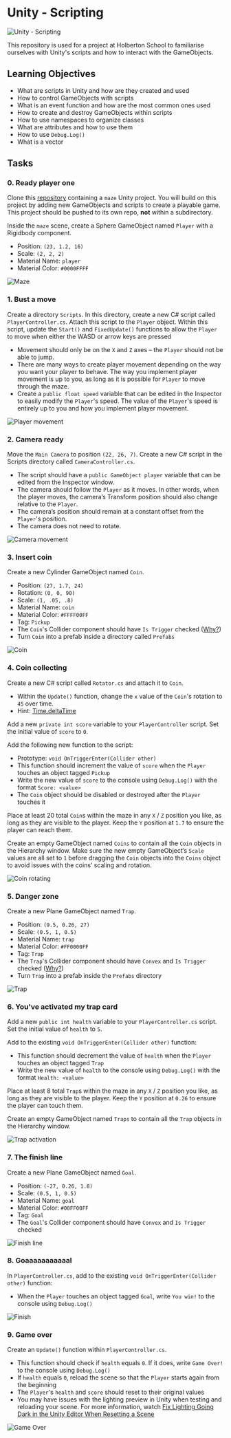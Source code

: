 # Unity - Scripting
![Unity - Scripting](https://img-b.udemycdn.com/course/750x422/1691638_5a91_5.jpg)

This repository is used for a project at Holberton School to familiarise ourselves with Unity's scripts and how to interact with the GameObjects.

## Learning Objectives
- What are scripts in Unity and how are they created and used
- How to control GameObjects with scripts
- What is an event function and how are the most common ones used
- How to create and destroy GameObjects within scripts
- How to use namespaces to organize classes
- What are attributes and how to use them
- How to use `Debug.Log()`
- What is a vector

## Tasks
### 0. Ready player one
Clone this [repository](https://github.com/hs-hq/0x02-unity-scripting/tree/main) containing a `maze` Unity project. You will build on this project by adding new GameObjects and scripts to create a playable game. This project should be pushed to its own repo, **not** within a subdirectory.

Inside the `maze` scene, create a Sphere GameObject named `Player` with a Rigidbody component.
- Position: `(23, 1.2, 16)`
- Scale: `(2, 2, 2)`
- Material Name: `player`
- Material Color: `#0000FFFF`

![Maze](https://s3.eu-west-3.amazonaws.com/hbtn.intranet.project.files/holbertonschool-cs-unity/421/unity-scripting_0.png)

### 1. Bust a move
Create a directory `Scripts`. In this directory, create a new C# script called `PlayerController.cs`. Attach this script to the `Player` object. Within this script, update the `Start()` and `FixedUpdate()` functions to allow the `Player` to move when either the WASD or arrow keys are pressed
- Movement should only be on the `X` and `Z` axes – the `Player` should not be able to jump.
- There are many ways to create player movement depending on the way you want your player to behave. The way you implement player movement is up to you, as long as it is possible for `Player` to move through the maze.
- Create a `public float speed` variable that can be edited in the Inspector to easily modify the `Player`'s speed. The value of the `Player`'s speed is entirely up to you and how you implement player movement.

![Player movement](https://s3.eu-west-3.amazonaws.com/hbtn.intranet.project.files/holbertonschool-cs-unity/421/unity-scripting_1.gif)

### 2. Camera ready
Move the `Main Camera` to position `(22, 26, 7)`. Create a new C# script in the Scripts directory called `CameraController.cs`.
- The script should have a `public GameObject player` variable that can be edited from the Inspector window.
- The camera should follow the `Player` as it moves. In other words, when the player moves, the camera’s Transform position should also change relative to the `Player`.
- The camera’s position should remain at a constant offset from the `Player`'s position.
- The camera does not need to rotate.

![Camera movement](https://s3.eu-west-3.amazonaws.com/hbtn.intranet.project.files/holbertonschool-cs-unity/421/unity-scripting_2.gif)

### 3. Insert coin
Create a new Cylinder GameObject named `Coin`.
- Position: `(27, 1.7, 24)`
- Rotation: `(0, 0, 90)`
- Scale: `(1, .05, .8)`
- Material Name: `coin`
- Material Color: `#FFFF00FF`
- Tag: `Pickup`
- The `Coin`'s Collider component should have `Is Trigger` checked ([Why?](https://learn.unity.com/tutorial/3d-physics))
- Turn `Coin` into a prefab inside a directory called `Prefabs`

![Coin](https://s3.eu-west-3.amazonaws.com/hbtn.intranet.project.files/holbertonschool-cs-unity/421/unity-scripting_3.png)

### 4. Coin collecting
Create a new C# script called `Rotator.cs` and attach it to `Coin`.
- Within the `Update()` function, change the `x` value of the `Coin`'s rotation to `45` over time.
- Hint: [Time.deltaTime](https://docs.unity3d.com/ScriptReference/Time-deltaTime.html)

Add a new `private int score` variable to your `PlayerController` script. Set the initial value of `score` to `0`.

Add the following new function to the script:
- Prototype: `void OnTriggerEnter(Collider other)`
- This function should increment the value of `score` when the `Player` touches an object tagged `Pickup`
- Write the new value of `score` to the console using `Debug.Log()` with the format `Score: <value>`
- The `Coin` object should be disabled or destroyed after the `Player` touches it

Place at least 20 total `Coin`s within the maze in any `X` / `Z` position you like, as long as they are visible to the player. Keep the `Y` position at `1.7` to ensure the player can reach them.

Create an empty GameObject named `Coins` to contain all the `Coin` objects in the Hierarchy window. Make sure the new empty GameObject’s `Scale` values are all set to `1` before dragging the `Coin` objects into the `Coins` object to avoid issues with the coins’ scaling and rotation.

![Coin rotating](https://s3.eu-west-3.amazonaws.com/hbtn.intranet.project.files/holbertonschool-cs-unity/421/unity-scripting_4a.gif)

### 5. Danger zone
Create a new Plane GameObject named `Trap`.
- Position: `(9.5, 0.26, 27)`
- Scale: `(0.5, 1, 0.5)`
- Material Name: `trap`
- Material Color: `#FF0000FF`
- Tag: `Trap`
- The `Trap`'s Collider component should have `Convex` and `Is Trigger` checked ([Why?](https://docs.unity3d.com/Manual/class-MeshCollider.html))
- Turn `Trap` into a prefab inside the `Prefabs` directory

![Trap](https://s3.eu-west-3.amazonaws.com/hbtn.intranet.project.files/holbertonschool-cs-unity/421/unity-scripting_5.png)

### 6. You've activated my trap card
Add a new `public int health` variable to your `PlayerController.cs` script. Set the initial value of `health` to `5`.

Add to the existing `void OnTriggerEnter(Collider other)` function:
- This function should decrement the value of `health` when the `Player` touches an object tagged `Trap`
- Write the new value of `health` to the console using `Debug.Log()` with the format `Health: <value>`

Place at least 8 total `Trap`s within the maze in any `X` / `Z` position you like, as long as they are visible to the player. Keep the `Y` position at `0.26` to ensure the player can touch them.

Create an empty GameObject named `Traps` to contain all the `Trap` objects in the Hierarchy window.

![Trap activation](https://s3.eu-west-3.amazonaws.com/hbtn.intranet.project.files/holbertonschool-cs-unity/421/unity-scripting_6.gif)

### 7. The finish line
Create a new Plane GameObject named `Goal`.
- Position: `(-27, 0.26, 1.8)`
- Scale: `(0.5, 1, 0.5)`
- Material Name: `goal`
- Material Color: `#00FF00FF`
- Tag: `Goal`
- The `Goal`'s Collider component should have `Convex` and `Is Trigger` checked

![Finish line](https://s3.eu-west-3.amazonaws.com/hbtn.intranet.project.files/holbertonschool-cs-unity/421/unity-scripting_7.png)

### 8. Goaaaaaaaaaaal
In `PlayerController.cs`, add to the existing `void OnTriggerEnter(Collider other)` function:
- When the `Player` touches an object tagged `Goal`, write `You win!` to the console using `Debug.Log()`

![Finish](https://s3.eu-west-3.amazonaws.com/hbtn.intranet.project.files/holbertonschool-cs-unity/421/unity-scripting_8.gif)

### 9. Game over
Create an `Update()` function within `PlayerController.cs`.
- This function should check if `health` equals `0`. If it does, write `Game Over!` to the console using `Debug.Log()`
- If `health` equals `0`, reload the scene so that the `Player` starts again from the beginning
- The `Player`'s `health` and `score` should reset to their original values
- You may have issues with the lighting preview in Unity when testing and reloading your scene. For more information, watch [Fix Lighting Going Dark in the Unity Editor When Resetting a Scene](https://www.youtube.com/watch?v=F-aUMLdIxRY)

![Game Over](https://s3.eu-west-3.amazonaws.com/hbtn.intranet.project.files/holbertonschool-cs-unity/421/unity-scripting_9.gif)

